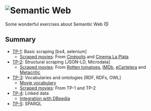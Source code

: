 # ![Semantic Web](https://iconape.com/wp-content/files/od/344352/svg/semantic-web-seeklogo.com.svg)
Some wonderful exercises about Semantic Web 😼

## Summary
- [TP-1](https://github.com/Skydler/practica-web-semantica/tree/main/TP1-Scrapper): Basic scraping [bs4, selenium]
    - [Scraped movies](https://raw.githubusercontent.com/Skydler/practica-web-semantica/main/TP1-Scrapper/data/movies.json): From [Cinépolis](https://www.cinepolis.com.ar/) and [Cinema La Plata](http://www.cinemalaplata.com/)
- [TP-2](https://github.com/Skydler/practica-web-semantica/tree/main/TP2-Structured-data): Structural scraping [JSON-LD, Microdata]
    - [Scraped movies](https://raw.githubusercontent.com/Skydler/practica-web-semantica/main/TP2-Structured-data/data/movies.json): From [Rotten tomatoes](http://rottentomatoes.com/), [IMDb](https://www.imdb.com/), [eCartelera](http://ecartelera.com/) and [Metacritic](https://www.metacritic.com/)
- [TP-3](https://github.com/Skydler/practica-web-semantica/tree/main/TP3-OWL): Vocabularies and ontologies [RDF, RDFs, OWL]
    - [Movie vocabulary](https://raw.githubusercontent.com/Skydler/practica-web-semantica/main/TP3-OWL/data/movie.ttl)
    - [Scraped movies](https://raw.githubusercontent.com/Skydler/practica-web-semantica/main/TP3-OWL/data/movie_individuals.ttl): From TP-1 and TP-2
- [TP-4](https://github.com/Skydler/practica-web-semantica/tree/main/TP4-Linked-data): Linked data
    - [Integration with DBpedia](https://github.com/Skydler/practica-web-semantica/blob/main/TP4-Linked-data/data/dataset-enriquecido.ttl)
- [TP-5](https://github.com/Skydler/practica-web-semantica/tree/main/TP5-SPARQL): SPARQL

